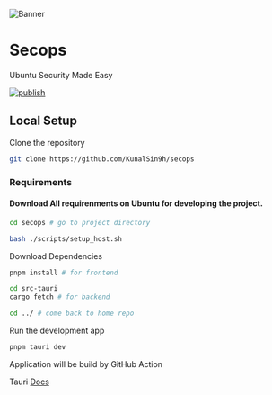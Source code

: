 ![Banner](https://tiddi.kunalsin9h.com/e3S1fjb)

# Secops

Ubuntu Security Made Easy

[![publish](https://github.com/KunalSin9h/secops/actions/workflows/release.yml/badge.svg)](https://github.com/KunalSin9h/secops/actions/workflows/release.yml)

## Local Setup

Clone the repository

```bash
git clone https://github.com/KunalSin9h/secops
```

### Requirements

#### Download All requirenments on Ubuntu for developing the project.

```bash
cd secops # go to project directory

bash ./scripts/setup_host.sh
```

Download Dependencies

```bash
pnpm install # for frontend

cd src-tauri
cargo fetch # for backend

cd ../ # come back to home repo
```

Run the development app

```bash
pnpm tauri dev
```

Application will be build by GitHub Action

Tauri [Docs](https://tauri.app/v1/guides/)
